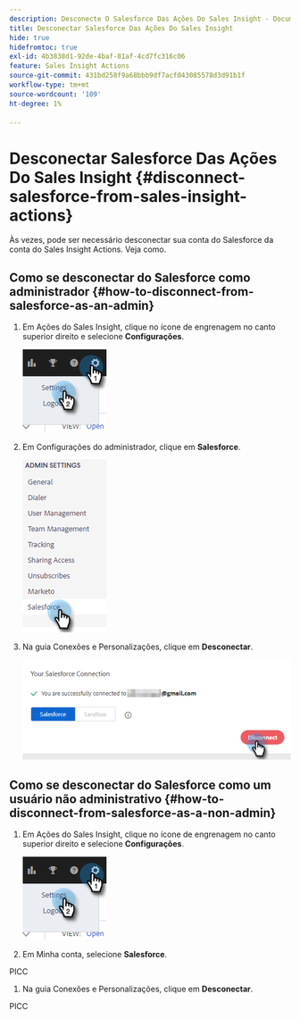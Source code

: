 ```yaml
---
description: Desconecte O Salesforce Das Ações Do Sales Insight - Documentação Do Marketo - Documentação Do Produto
title: Desconectar Salesforce Das Ações Do Sales Insight
hide: true
hidefromtoc: true
exl-id: 4b3838d1-92de-4baf-81af-4cd7fc316c06
feature: Sales Insight Actions
source-git-commit: 431bd258f9a68bbb9df7acf043085578d3d91b1f
workflow-type: tm+mt
source-wordcount: '109'
ht-degree: 1%

---
```


# Desconectar Salesforce Das Ações Do Sales Insight {#disconnect-salesforce-from-sales-insight-actions}

Às vezes, pode ser necessário desconectar sua conta do Salesforce da conta do Sales Insight Actions. Veja como.

## Como se desconectar do Salesforce como administrador {#how-to-disconnect-from-salesforce-as-an-admin}

1. Em Ações do Sales Insight, clique no ícone de engrenagem no canto superior direito e selecione **Configurações**.

   ![](assets/disconnect-salesforce-from-sales-insight-actions-1.png)

1. Em Configurações do administrador, clique em **Salesforce**.

   ![](assets/disconnect-salesforce-from-sales-insight-actions-2.png)

1. Na guia Conexões e Personalizações, clique em **Desconectar**.

   ![](assets/disconnect-salesforce-from-sales-insight-actions-3.png)

## Como se desconectar do Salesforce como um usuário não administrativo {#how-to-disconnect-from-salesforce-as-a-non-admin}

1. Em Ações do Sales Insight, clique no ícone de engrenagem no canto superior direito e selecione **Configurações**.

   ![](assets/disconnect-salesforce-from-sales-insight-actions-4.png)

1. Em Minha conta, selecione **Salesforce**.

PICC

1. Na guia Conexões e Personalizações, clique em **Desconectar**.

PICC
